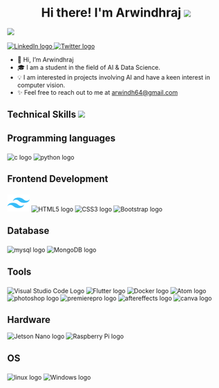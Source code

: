 
<h1 align='center'> Hi there! I'm Arwindhraj <img src = "https://raw.githubusercontent.com/MartinHeinz/MartinHeinz/master/wave.gif" width = 30px> </h1>
<p align='center'>
</p>

<p align='left'>
  <a href="https://github.com/DenverCoder1/readme-typing-svg">
    <img src="https://readme-typing-svg.herokuapp.com?font=IBM+Plex+Sans&color=268CFF&size=20&lines=Welcome+to+my+GitHub+Profile!;I'm+a+Student+of+AI+%26+DS;Passionate+about+AI+and+Computer+Vision" />
  </a>
</p>
   

<a href="https://www.linkedin.com/in/arwindh-raj-0155b621a/" target="_blank"> 
  <img src="https://cdn.jsdelivr.net/gh/devicons/devicon/icons/linkedin/linkedin-original.svg" height="40" width="52" alt="LinkedIn logo" />
</a>

<a href="https://twitter.com/Arwin_06">
  <img src="https://cdn.jsdelivr.net/gh/devicons/devicon/icons/twitter/twitter-original.svg" height="40" width="52" alt="Twitter logo" />
</a>


- 👋 Hi, I’m Arwindhraj
- 🎓 I am a student in the field of AI & Data Science.
- 💡 I am interested in projects involving AI and have a keen interest in computer vision.
- ✨ Feel free to reach out to me at arwindh64@gmail.com

<h2> Technical Skills <img src = "https://media2.giphy.com/media/QssGEmpkyEOhBCb7e1/giphy.gif?cid=ecf05e47a0n3gi1bfqntqmob8g9aid1oyj2wr3ds3mg700bl&rid=giphy.gif" width = 32px> </h2>

<h2 align="left">Programming languages</h2>

###

<div align="left">
  
  <img src="https://cdn.jsdelivr.net/gh/devicons/devicon/icons/c/c-original.svg" height="40" width="52" alt="c logo"  />
  <img src="https://cdn.jsdelivr.net/gh/devicons/devicon/icons/python/python-original.svg" height="40" width="52" alt="python logo"  />
</div>

###

<h2 align="left">Frontend Development</h2>

###

<div align="left">
  <img src="https://raw.githubusercontent.com/devicons/devicon/master/icons/tailwindcss/tailwindcss-plain.svg" height="40" width="52" alt="Tailwind CSS logo" />
  <img src="https://cdn.jsdelivr.net/gh/devicons/devicon/icons/html5/html5-original.svg" height="40" width="52" alt="HTML5 logo" />
  <img src="https://cdn.jsdelivr.net/gh/devicons/devicon/icons/css3/css3-original.svg" height="40" width="52" alt="CSS3 logo" />
  <img src="https://cdn.jsdelivr.net/gh/devicons/devicon/icons/bootstrap/bootstrap-original.svg" height="40" width="52" alt="Bootstrap logo" />
</div>

###

<h2 align="left">Database</h2>

###

<div align="left">
  <img src="https://cdn.jsdelivr.net/gh/devicons/devicon/icons/mysql/mysql-original.svg" height="40" width="52" alt="mysql logo"  />
  <img src="https://cdn.jsdelivr.net/gh/devicons/devicon/icons/mongodb/mongodb-original.svg" height="40" width="52" alt="MongoDB logo" />
</div>

###

<h2 align="left">Tools</h2>

###

<div align="left">
  <img src="https://cdn.jsdelivr.net/gh/devicons/devicon/icons/vscode/vscode-original.svg" height="40" width="52" alt="Visual Studio Code Logo" /> 
  <img src="https://cdn.jsdelivr.net/gh/devicons/devicon/icons/flutter/flutter-original.svg" height="40" width="52" alt="Flutter logo" />
  <img src="https://cdn.jsdelivr.net/gh/devicons/devicon/icons/docker/docker-original.svg" height="40" width="52" alt="Docker logo" />
  <img src="https://cdn.jsdelivr.net/gh/devicons/devicon/icons/atom/atom-original.svg" height="40" width="52" alt="Atom logo" />
  <img src="https://cdn.jsdelivr.net/gh/devicons/devicon/icons/photoshop/photoshop-line.svg" height="40" width="52" alt="photoshop logo"  />
  <img src="https://cdn.jsdelivr.net/gh/devicons/devicon/icons/premierepro/premierepro-original.svg" height="40" width="52" alt="premierepro logo"  />
  <img src="https://cdn.jsdelivr.net/gh/devicons/devicon/icons/aftereffects/aftereffects-original.svg" height="40" width="52" alt="aftereffects logo"  />
  <img src="https://cdn.jsdelivr.net/gh/devicons/devicon/icons/canva/canva-original.svg" height="40" width="52" alt="canva logo"  />
</div>

###

<h2 align="left">Hardware</h2>
<div align="left">
  <img src="https://developer.nvidia.com/sites/default/files/akamai/embedded/images/jetsonNano/JetsonNano-DevKit_Front-Top_Right_trimmed.jpg" height="40" width="52" alt="Jetson Nano logo" />
  <img src="https://cdn.jsdelivr.net/gh/devicons/devicon/icons/raspberrypi/raspberrypi-original.svg" height="40" width="52" alt="Raspberry Pi logo" />
</div>

###

<h2 align="left">OS</h2>

###

<div align="left">
  <img src="https://cdn.jsdelivr.net/gh/devicons/devicon/icons/linux/linux-original.svg" height="40" width="52" alt="linux logo"  />
  <img src="https://cdn.jsdelivr.net/gh/devicons/devicon/icons/windows8/windows8-original.svg" height="40" width="52" alt="Windows logo" />
</div>

###






